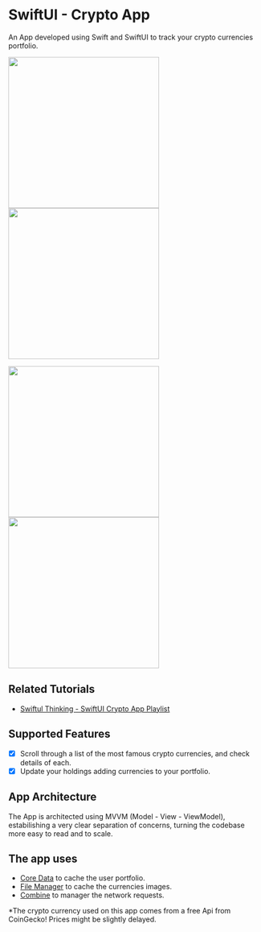 # SwiftUI - Crypto App 

An App developed using Swift and SwiftUI to track your crypto currencies portfolio.  

<p>
  <img width="300px" src="https://github.com/LeonardoCaracho/ios-CryptoApp/blob/main/screenshots/screenshot-1.png?raw=true">
  <img width="300px" src="https://github.com/LeonardoCaracho/ios-CryptoApp/blob/main/screenshots/screenshot-3.png?raw=true">
</p>

<p>
  <img width="300px" src="https://github.com/LeonardoCaracho/ios-CryptoApp/blob/main/screenshots/screenshot-4.png?raw=true">
  <img width="300px" src="https://github.com/LeonardoCaracho/ios-CryptoApp/blob/main/screenshots/screenshot-2.png?raw=true">
</p>

## Related Tutorials

- [Swiftul Thinking - SwiftUI Crypto App Playlist](https://www.youtube.com/playlist?list=PLwvDm4Vfkdphbc3bgy_LpLRQ9DDfFGcFu)

## Supported Features

- [x] Scroll through a list of the most famous crypto currencies, and check details of each.
- [x] Update your holdings adding currencies to your portfolio.

## App Architecture

The App is architected using MVVM (Model - View - ViewModel), estabilishing a very clear separation of concerns, turning the codebase more easy to read and to scale.

## The app uses
- [Core Data](https://developer.apple.com/documentation/coredata) to cache the user portfolio. 
- [File Manager](https://developer.apple.com/documentation/foundation/filemanager) to cache the currencies images. 
- [Combine](https://developer.apple.com/documentation/combine) to manager the network requests.

*The crypto currency used on this app comes from a free Api from CoinGecko! Prices might be slightly delayed.
